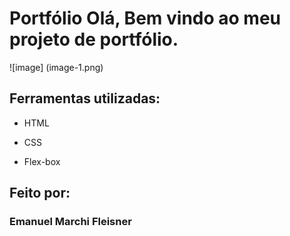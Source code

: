 # Portfólio Olá, Bem vindo ao meu projeto de portfólio.

![image] (image-1.png)
## Ferramentas utilizadas:

* HTML

* CSS

* Flex-box

## Feito por:

### Emanuel Marchi Fleisner
